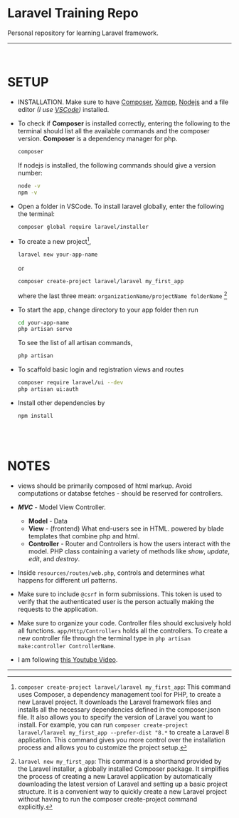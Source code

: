# **Laravel Training Repo**
Personal repository for learning Laravel framework.

---

<br>

# SETUP
+ INSTALLATION. Make sure to have [Composer](https://getcomposer.org/download/), [Xampp](https://www.apachefriends.org/), [Nodejs](https://nodejs.org/en) and a file editor *(I use [VSCode](https://code.visualstudio.com/download))* installed.

+ To check if **Composer** is installed correctly, entering the following to the terminal should list all the available commands and the composer version. **Composer** is a dependency manager for php.
    ```bash
    composer
    ```
    If nodejs is installed, the following commands should give a version number:
    ```bash
    node -v
    npm -v
    ```

+ Open a folder in VSCode. To install laravel globally, enter the following the terminal: <br>
    ```bash
    composer global require laravel/installer
    ```
+ To create a new project[^1], 
    ```bash
    laravel new your-app-name
    ```
     or
    ```
    composer create-project laravel/laravel my_first_app
    ```
    where the last three mean: `organizationName/projectName folderName` [^2]
    
+ To start the app, change directory to your app folder then run
    ```bash
    cd your-app-name
    php artisan serve
    ```
    To see the list of all artisan commands,
    ```bash
    php artisan
    ```
+ To scaffold basic login and registration views and routes
    ```bash
    composer require laravel/ui --dev
    php artisan ui:auth
    ```

+ Install other dependencies by
    ```bash
    npm install
    ```



<br><br>

# NOTES

+ views should be primarily composed of html markup. Avoid computations or databse fetches - should be reserved for controllers.

+ ***MVC*** - Model View Controller.
    - **Model** -  Data 
    - **View** - (frontend) What end-users see in HTML. powered by blade templates that combine php and html.
    - **Controller** -  Router and Controllers is how the users interact with the model. PHP class containing a variety of methods like *show*, *update*, *edit*, and *destroy*. 

+ Inside `resources/routes/web.php`, controls and determines what happens for different url patterns.

+ Make sure to include `@csrf` in form submissions. This token is used to verify that the authenticated user is the person actually making the requests to the application.

+ Make sure to organize your code. Controller files should exclusively hold all functions. `app/Http/Controllers` holds all the controllers. To create a new controller file through the terminal type in `php artisan make:controller ControllerName`.

+ I am following [this Youtube Video](https://www.youtube.com/watch?v=cDEVWbz2PpQ&t=631s).


---------

[^1]: `composer create-project laravel/laravel my_first_app`: This command uses Composer, a dependency management tool for PHP, to create a new Laravel project. It downloads the Laravel framework files and installs all the necessary dependencies defined in the composer.json file. It also allows you to specify the version of Laravel you want to install. For example, you can run `composer create-project laravel/laravel my_first_app --prefer-dist "8.*` to create a Laravel 8 application. This command gives you more control over the installation process and allows you to customize the project setup. 

[^2]: `laravel new my_first_app`: This command is a shorthand provided by the Laravel installer, a globally installed Composer package. It simplifies the process of creating a new Laravel application by automatically downloading the latest version of Laravel and setting up a basic project structure. It is a convenient way to quickly create a new Laravel project without having to run the composer create-project command explicitly.